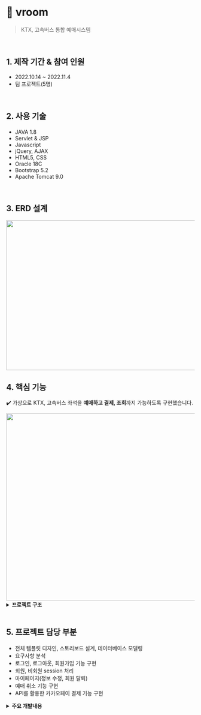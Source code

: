 # :pushpin: vroom
>KTX, 고속버스 통합 예매시스템


</br>

## 1. 제작 기간 & 참여 인원
- 2022.10.14 ~ 2022.11.4
- 팀 프로젝트(5명)

</br>

## 2. 사용 기술
#### 
  - JAVA 1.8
  - Servlet & JSP
  - Javascript
  - jQuery, AJAX  
  - HTML5, CSS
  - Oracle 18C
  - Bootstrap 5.2
  - Apache Tomcat 9.0

</br>

## 3. ERD 설계
<img src="https://user-images.githubusercontent.com/103633968/216342886-8b18cd08-e562-4223-9110-f190e2a9fe00.png" width="800" height="400"/>


## 4. 핵심 기능
✔️ 가상으로 KTX, 고속버스 좌석을 <b>예매하고 결제, 조회</b>까지 가능하도록 구현했습니다.

<img src="https://user-images.githubusercontent.com/103633968/216350959-fcd735a8-5678-4f9d-897e-51c10fecb322.jpg" width="900" height="500"/>

<details>
<summary><b>프로젝트 구조</b></summary>
<div markdown="1"> 

### 4.1. Class Diagram
<img src="https://user-images.githubusercontent.com/103633968/216351491-c602a447-e035-4c9a-92ab-1fbf56a12bdf.jpg" width="900" height="500"/>

### 4.2. Use-Cases Diagram
<img src="https://user-images.githubusercontent.com/103633968/216351729-8108dc1d-2072-43cd-9ab2-dc64322a8694.jpg" width="900" height="500"/>

</div>
</details>

</br>

## 5. 프로젝트 담당 부분
#### 
  - 전체 템플릿 디자인, 스토리보드 설계, 데이터베이스 모델링<br>
  - 요구사항 분석<br>
  - 로그인, 로그아웃, 회원가입 기능 구현<br>
  - 회원, 비회원 session 처리 <br>
  - 마이페이지(정보 수정, 회원 탈퇴) <br>
  - 예매 취소 기능 구현 <br>
  - API를 활용한 카카오페이 결제 기능 구현 <br>

<details>
<summary><b>주요 개발내용</b></summary>
<div markdown="1">
  ✔️<b>로그인&마이페이지</b>
  ####
    - DB에 저장된 정보와 입력받은 정보를 비교하여 로그인 처리를 합니다. 
    - 로그인 성공 시, 세션에 접속한 클라어언트의 정보를 저장합니다.
    - 세션은 최대 1시간 유지되며, 작동이 없을 시 자동 로그아웃을 하여 보안을 강화했습니다. 
<img src="https://user-images.githubusercontent.com/103633968/216352709-e4c24073-951f-4eec-9547-c07c60ec797d.png" width="900" height="500"/>
  
  ✔️<b>회원가입</b>
  
<img src="https://user-images.githubusercontent.com/103633968/216352364-3b136524-735a-4518-94e9-9553a17f7f12.png" width="900" height="500"/>

  ✔️<b>예매 취소</b>
  
<img src="https://user-images.githubusercontent.com/103633968/216353512-517d4253-bc92-4bc3-8b39-142e41768f99.png" width="900" height="500"/>
  
  ✔️<b>결제</b>
  
<img src="https://user-images.githubusercontent.com/103633968/216350110-dc6ba2e0-24ac-4f1b-9b42-28dc9847d573.png" width="900" height="500"/>
  
  ✔️<b>회원정보 조회</b>
  
<img src="https://user-images.githubusercontent.com/103633968/216352364-3b136524-735a-4518-94e9-9553a17f7f12.png" width="900" height="500"/>

</div>
</details>

